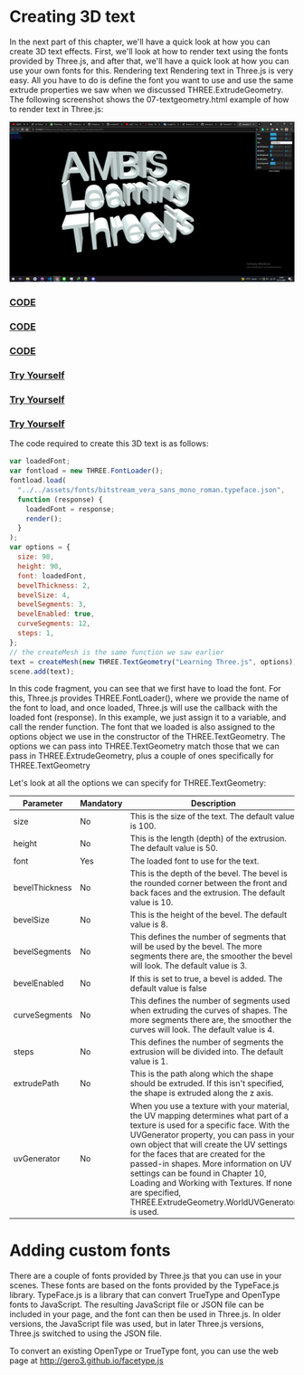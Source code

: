 # Creating 3D text

In the next part of this chapter, we'll have a quick look at how you can create 3D text effects. First, we'll look at how to render text using the fonts provided by Three.js, and after that, we'll have a quick look at how you can use your own fonts for this. Rendering text Rendering text in Three.js is very easy. All you have to do is define the font you want to use and use the same extrude properties we saw when we discussed THREE.ExtrudeGeometry. The following screenshot shows the 07-textgeometry.html example of how to render text in Three.js:

<a href="../learning-threejs-master/chapter-06/07-text-geometry.html">
  <img src="../img/5.7.png">
</a>

<a href="../learning-threejs-master/chapter-06/07-text-geometry.html"><h3>CODE</h3></a>

<a href="../learning-threejs-master/chapter-06/07-text-geometry.html"><h3>CODE</h3></a>

<a href="../learning-threejs-master/chapter-06/07-text-geometry.html"><h3>CODE</h3></a>

<a href="https://cg2021c.github.io/threejs-presentation-anak-ambis/learning-threejs-master/chapter-06/07-text-geometry.html"><h3>Try Yourself</h3></a>

<a href="https://cg2021c.github.io/threejs-presentation-anak-ambis/learning-threejs-master/chapter-06/07-text-geometry.html"><h3>Try Yourself</h3></a>

<a href="https://cg2021c.github.io/threejs-presentation-anak-ambis/learning-threejs-master/chapter-06/07-text-geometry.html"><h3>Try Yourself</h3></a>

The code required to create this 3D text is as follows:

```js
var loadedFont;
var fontload = new THREE.FontLoader();
fontload.load(
  "../../assets/fonts/bitstream_vera_sans_mono_roman.typeface.json",
  function (response) {
    loadedFont = response;
    render();
  }
);
var options = {
  size: 90,
  height: 90,
  font: loadedFont,
  bevelThickness: 2,
  bevelSize: 4,
  bevelSegments: 3,
  bevelEnabled: true,
  curveSegments: 12,
  steps: 1,
};
// the createMesh is the same function we saw earlier
text = createMesh(new THREE.TextGeometry("Learning Three.js", options));
scene.add(text);
```

In this code fragment, you can see that we first have to load the font. For this, Three.js provides THREE.FontLoader(), where we provide the name of the font to load, and once loaded, Three.js will use the callback with the loaded font (response). In this example, we just assign it to a variable, and call the render function. The font that we loaded is also assigned to the options object we use in the constructor of the THREE.TextGeometry. The options we can pass into THREE.TextGeometry match those that we can pass in THREE.ExtrudeGeometry, plus a couple of ones specifically for THREE.TextGeometry

Let's look at all the options we can specify for THREE.TextGeometry:

| Parameter      | Mandatory | Description                                                                                                                                                                                                                                                                                                                                                                                                                                             |
| -------------- | --------- | ------------------------------------------------------------------------------------------------------------------------------------------------------------------------------------------------------------------------------------------------------------------------------------------------------------------------------------------------------------------------------------------------------------------------------------------------------- |
| size           | No        | This is the size of the text. The default value is 100.                                                                                                                                                                                                                                                                                                                                                                                                 |
| height         | No        | This is the length (depth) of the extrusion. The default value is 50.                                                                                                                                                                                                                                                                                                                                                                                   |
| font           | Yes       | The loaded font to use for the text.                                                                                                                                                                                                                                                                                                                                                                                                                    |
| bevelThickness | No        | This is the depth of the bevel. The bevel is the rounded corner between the front and back faces and the extrusion. The default value is 10.                                                                                                                                                                                                                                                                                                            |
| bevelSize      | No        | This is the height of the bevel. The default value is 8.                                                                                                                                                                                                                                                                                                                                                                                                |
| bevelSegments  | No        | This defines the number of segments that will be used by the bevel. The more segments there are, the smoother the bevel will look. The default value is 3.                                                                                                                                                                                                                                                                                              |
| bevelEnabled   | No        | If this is set to true, a bevel is added. The default value is false                                                                                                                                                                                                                                                                                                                                                                                    |
| curveSegments  | No        | This defines the number of segments used when extruding the curves of shapes. The more segments there are, the smoother the curves will look. The default value is 4.                                                                                                                                                                                                                                                                                   |
| steps          | No        | This defines the number of segments the extrusion will be divided into. The default value is 1.                                                                                                                                                                                                                                                                                                                                                         |
| extrudePath    | No        | This is the path along which the shape should be extruded. If this isn't specified, the shape is extruded along the z axis.                                                                                                                                                                                                                                                                                                                             |
| uvGenerator    | No        | When you use a texture with your material, the UV mapping determines what part of a texture is used for a specific face. With the UVGenerator property, you can pass in your own object that will create the UV settings for the faces that are created for the passed-in shapes. More information on UV settings can be found in Chapter 10, Loading and Working with Textures. If none are specified, THREE.ExtrudeGeometry.WorldUVGenerator is used. |

# Adding custom fonts

There are a couple of fonts provided by Three.js that you can use in your scenes. These fonts are based on the fonts provided by the TypeFace.js library. TypeFace.js is a library that can convert TrueType and OpenType fonts to JavaScript. The resulting JavaScript file or JSON file can be included in your page, and the font can then be used in Three.js. In older versions, the JavaScript file was used, but in later Three.js versions, Three.js switched to using the JSON file.

To convert an existing OpenType or TrueType font, you can use the web page
at http://gero3.github.io/facetype.js

